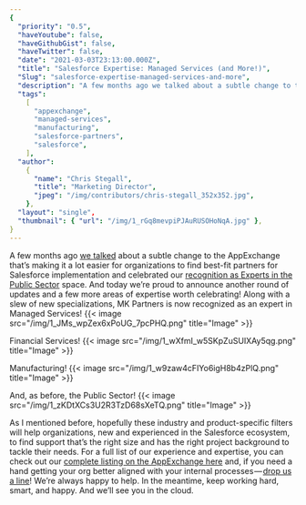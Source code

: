 ```yaml
---
{
  "priority": "0.5",
  "haveYoutube": false,
  "haveGithubGist": false,
  "haveTwitter": false,
  "date": "2021-03-03T23:13:00.000Z",
  "title": "Salesforce Expertise: Managed Services (and More!)",
  "Slug": "salesforce-expertise-managed-services-and-more",
  "description": "A few months ago we talked about a subtle change to the AppExchange that’s making it a lot easier for organizations to find best-fit partners for Salesforce implementation and celebrated our recognition as Experts in the Public Sector space. And today we’re proud to announce another round of updates and a few more areas of expertise worth celebrating!.",
  "tags":
    [
      "appexchange",
      "managed-services",
      "manufacturing",
      "salesforce-partners",
      "salesforce",
    ],
  "author":
    {
      "name": "Chris Stegall",
      "title": "Marketing Director",
      "jpeg": "/img/contributors/chris-stegall_352x352.jpg",
    },
  "layout": "single",
  "thumbnail": { "url": "/img/1_rGq8mevpiPJAuRUSOHoNqA.jpg" },
}
---
```


A few months ago [we talked](https://medium.com/creme-de-la-crm/public-sector-salesforce-experts-a169bd3dd802) about a subtle change to the AppExchange that’s making it a lot easier for organizations to find best-fit partners for Salesforce implementation and celebrated our [recognition as Experts in the Public Sector](https://medium.com/creme-de-la-crm/public-sector-salesforce-experts-a169bd3dd802) space. And today we’re proud to announce another round of updates and a few more areas of expertise worth celebrating!
Along with a slew of new specializations, MK Partners is now recognized as an expert in Managed Services!
{{< image src="/img/1_JMs_wpZex6xPoUG_7pcPHQ.png" title="Image" >}}

Financial Services!
{{< image src="/img/1_wXfmI_w5SKpZuSUIXAy5qg.png" title="Image" >}}

Manufacturing!
{{< image src="/img/1_w9zaw4cFIYo6igH8b4zPlQ.png" title="Image" >}}

And, as before, the Public Sector!
{{< image src="/img/1_zKDtXCs3U2R3TzD68sXeTQ.png" title="Image" >}}

As I mentioned before, hopefully these industry and product-specific filters will help organizations, new and experienced in the Salesforce ecosystem, to find support that’s the right size and has the right project background to tackle their needs.
For a full list of our experience and expertise, you can check out our [complete listing on the AppExchange here](https://appexchange.salesforce.com/appxConsultingListingDetail?listingId=a0N30000001gF9jEAE) and, if you need a hand getting your org better aligned with your internal processes — [drop us a line](https://appexchange.salesforce.com/appxConsultingListingDetail?listingId=a0N30000001gF9jEAE)! We’re always happy to help.
In the meantime, keep working hard, smart, and happy. And we’ll see you in the cloud.
